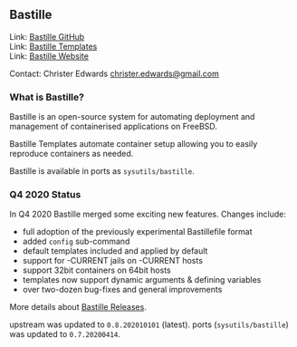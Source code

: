 ## Bastille ##

Link:	 [Bastille GitHub](https://github.com/bastillebsd/bastille)  
Link:	 [Bastille Templates](https://gitlab.com/bastillebsd-templates)  
Link:	 [Bastille Website](https://bastillebsd.org)  

Contact: Christer Edwards <christer.edwards@gmail.com>

### What is Bastille? ###

Bastille is an open-source system for automating deployment and management of
containerised applications on FreeBSD.

Bastille Templates automate container setup allowing you to easily reproduce
containers as needed.

Bastille is available in ports as `sysutils/bastille`.

### Q4 2020 Status ###

In Q4 2020 Bastille merged some exciting new features. Changes include:

  * full adoption of the previously experimental Bastillefile format
  * added `config` sub-command
  * default templates included and applied by default
  * support for -CURRENT jails on -CURRENT hosts
  * support 32bit containers on 64bit hosts
  * templates now support dynamic arguments & defining variables
  * over two-dozen bug-fixes and general improvements

More details about [Bastille Releases](https://github.com/BastilleBSD/bastille/releases).

upstream was updated to `0.8.202010101` (latest).
ports (`sysutils/bastille`) was updated to `0.7.20200414`.

